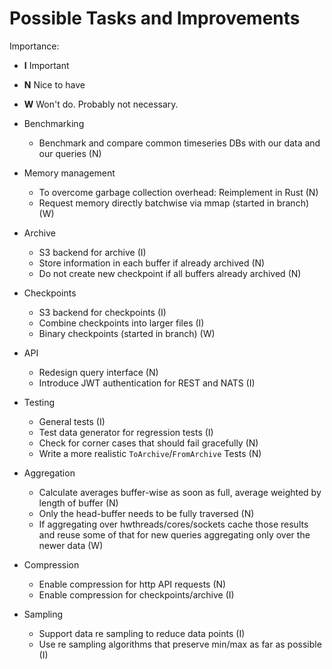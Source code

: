 # Possible Tasks and Improvements

Importance:

- **I** Important
- **N** Nice to have
- **W** Won't do. Probably not necessary.

- Benchmarking
  - Benchmark and compare common timeseries DBs with our data and our queries (N)
- Memory management
  - To overcome garbage collection overhead: Reimplement in Rust (N)
  - Request memory directly batchwise via mmap (started in branch) (W)
- Archive
  - S3 backend for archive (I)
  - Store information in each buffer if already archived (N)
  - Do not create new checkpoint if all buffers already archived (N)
- Checkpoints
  - S3 backend for checkpoints (I)
  - Combine checkpoints into larger files (I)
  - Binary checkpoints (started in branch) (W)
- API
  - Redesign query interface (N)
  - Introduce JWT authentication for REST and NATS (I)
- Testing
  - General tests (I)
  - Test data generator for regression tests (I)
  - Check for corner cases that should fail gracefully (N)
  - Write a more realistic `ToArchive`/`FromArchive` Tests (N)
- Aggregation
  - Calculate averages buffer-wise as soon as full, average weighted by length of buffer (N)
  - Only the head-buffer needs to be fully traversed (N)
  - If aggregating over hwthreads/cores/sockets cache those results and reuse
    some of that for new queries aggregating only over the newer data (W)
- Compression
  - Enable compression for http API requests (N)
  - Enable compression for checkpoints/archive (I)
- Sampling
  - Support data re sampling to reduce data points (I)
  - Use re sampling algorithms that preserve min/max as far as possible (I)
